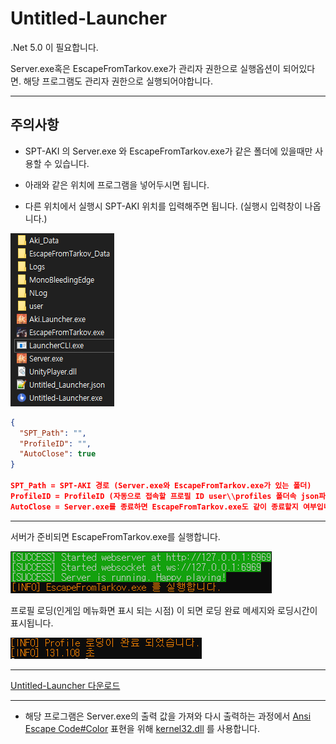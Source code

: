 [AnsiEscapeCode]: https://en.wikipedia.org/wiki/ANSI_escape_code#Colors "Ansi Escape Code Colors"
[kernel32]: https://ko.wikipedia.org/wiki/%EC%9C%88%EB%8F%84%EC%9A%B0_%EB%9D%BC%EC%9D%B4%EB%B8%8C%EB%9F%AC%EB%A6%AC_%ED%8C%8C%EC%9D%BC#KERNEL32.DLL "kernel32.dll 정보"

# Untitled-Launcher

.Net 5.0 이 필요합니다.

Server.exe혹은 EscapeFromTarkov.exe가 관리자 권한으로 실행옵션이 되어있다면. 해당 프로그램도 관리자 권한으로 실행되어야합니다.

---

## 주의사항

* SPT-AKI 의 Server.exe 와 EscapeFromTarkov.exe가 같은 폴더에 있을때만 사용할 수 있습니다.

* 아래와 같은 위치에 프로그램을 넣어두시면 됩니다.

* 다른 위치에서 실행시 SPT-AKI 위치를 입력해주면 됩니다. (실행시 입력창이 나옵니다.)

![img_Directory](./img/img_Directory.png)

```json
{
  "SPT_Path": "",
  "ProfileID": "",
  "AutoClose": true
}

SPT_Path = SPT-AKI 경로 (Server.exe와 EscapeFromTarkov.exe가 있는 폴더)
ProfileID = ProfileID (자동으로 접속할 프로필 ID user\\profiles 폴더속 json파일의 이름이 ID입니다.)
AutoClose = Server.exe를 종료하면 EscapeFromTarkov.exe도 같이 종료할지 여부입니다. (true일시 자동종료)
```

---

서버가 준비되면 EscapeFromTarkov.exe를 실행합니다.

![img1](./img/img1.png)

프로필 로딩(인게임 메뉴화면 표시 되는 시점) 이 되면 로딩 완료 메세지와 로딩시간이 표시됩니다.

![img2](./img/img2.png)

---

[Untitled-Launcher 다운로드](https://github.com/Untitled0828/SPT-Launcher/releases "리릴즈 버전 다운로드")

---

* 해당 프로그램은 Server.exe의 출력 값을 가져와 다시 출력하는 과정에서 [Ansi Escape Code#Color][AnsiEscapeCode] 표현을 위해 [kernel32.dll][kernel32] 를 사용합니다.
